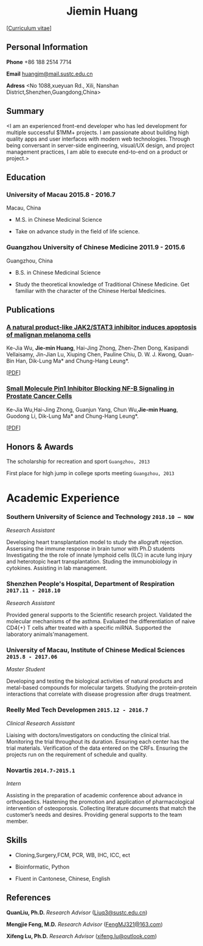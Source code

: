 # <center>Jiemin  Huang</center >

<div id="webaddress">
<i class="fi-home" style="margin-left:1em"></i>

[[Curriculum vitae](Academic/CV.pdf)]


</div>

##    Personal Information                                          


__Phone__     +86 188 2514 7714


__Email__    <huangjm@mail.sustc.edu.cn>


__Adress__    <No 1088,xueyuan Rd., Xili, Nanshan District,Shenzhen,Guangdong,China>


## Summary

<I am an experienced front-end developer who has led development for multiple
successful $1MM+ projects. I am passionate about building high quality apps and
user interfaces with modern web technologies. Through being conversant in
server-side engineering, visual/UX design, and project management practices,
I am able to execute end-to-end on a product or project.>


##  Education  

### __University of Macau__  2015.8 - 2016.7


Macau, China


- M.S. in Chinese Medicinal Science


- Take on advance study in the field of life science. 



### __Guangzhou University of Chinese Medicine__  2011.9 - 2015.6 



Guangzhou, China


- B.S. in Chinese Medicinal Science


- Study the theoretical knowledge of Traditional Chinese Medicine. Get familiar with the character of the Chinese Herbal Medicines.



## Publications

###  [__A natural product-like JAK2/STAT3 inhibitor induces apoptosis of malignan melanoma cells__](http://journals.plos.org/plosone/article?id=10.1371/journal.pone.0177123)

Ke-Jia Wu, __Jie-min Huang__, Hai-Jing
Zhong, Zhen-Zhen Dong, Kasipandi
Vellaisamy, Jin-Jian Lu, Xiuping Chen,
Pauline Chiu, D. W. J. Kwong, Quan-Bin
Han, Dik-Lung Ma* and Chung-Hang Leung*.

[[PDF](Academic/plos.pdf)]

###  [__Small Molecule Pin1 Inhibitor Blocking NF-B Signaling in Prostate Cancer Cells__](https://app.peer.us/invitation.html#/1da97e7b81cffa89758ad7af955fb99a?_k=fiiexo)

 Ke-Jia Wu,Hai-Jing Zhong, Guanjun Yang,
Chun Wu,__Jie-min Huang__, Guodong Li,
Dik-Lung Ma* and Chung-Hang Leung*.


[[PDF](Academic/pin.pdf)]



## Honors & Awards

The scholarship for recreation and sport `Guangzhou, 2013` <br>


First place for high jump in college sports meeting `Guangzhou, 2013`<br>




# Academic Experience

### __Southern University of Science and Technology__  `2018.10 – NOW`
_Research Assistant_<br>

Developing heart transplantation model to study the allograft rejection.
Asserssing the immune response in brain tumor with Ph.D students 
Investigating the the role of innate lymphoid cells (ILC) in acute lung injury and heterotopic heart transplantation. 
Studing the immunobiology in cytokines.
Assisting in lab management.


### __Shenzhen People's Hospital, Department of Respiration__  `2017.11 - 2018.10`
_Research Assistant_<br>

Provided general supports to the Scientific research project.
Validated the molecular mechanisms of the asthma.
Evaluated the differentiation of naive CD4{+} T cells after treated with a specific miRNA.
Supported the laboratory animals'management.



### __University of Macau, Institute of Chinese Medical Sciences__ `2015.8 - 2017.06`
_Master Student_<br>

Developing and testing the biological activities of
natural products and metal-based compounds for
molecular targets. Studying the protein-protein interactions
that correlate with disease progression
after drugs treatment.




### __Reelly Med Tech Developmen__ `2015.12 - 2016.7`

_Clinical Research Assistant_<br>

Liaising with doctors/investigators on conducting
the clinical trial. Monitoring the trial throughout
its duration. Ensuring each center has the trial
materials. Verification of the data entered on the
CRFs. Ensuring the projects run on the requirement
of schedule and quality.





### __Novartis__ `2014.7-2015.1`

_Intern_<br>





Assisting in the preparation of academic conference
about advance in orthopaedics. Hastening
the promotion and application of pharmacological
intervention of osteoporosis. Collecting literature
documents that match the customer’s needs and
desires. Providing general supports to the team
member.




## Skills


- Cloning,Surgery,FCM, PCR, WB, IHC, ICC, ect


- Bioinformatic, Python


- Fluent in Cantonese, Chinese, English


## References






__QuanLiu, Ph.D.__  _Research Advisor_  (Liuq3@sustc.edu.cn)


__Mengjie Feng, M.D.__  _Research Advisor_  (FengMJ321@163.com)


__Xifeng Lu, Ph.D.__  _Research Advisor_  (xifeng.lu@outlook.com)




